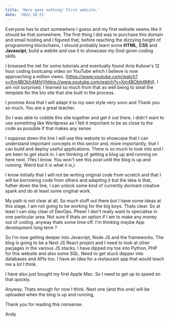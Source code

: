 ```yaml
---
title: 'Here goes nothing! First website.'
date: '2022-10-21'
---
```


Everyone has to start somewhere I guess and my first website seems like it should be that somewhere. The first thing I did was to purchase this domain and email hosting and I figured that, before reaching the dizzying height of programming blockchains, I should probably learn some **HTML**, **CSS** and **Javascipt**, build a webite and use it to showcase my God-given coding skills

I browsed the net for some tutorials and eventually found Ania Kubow's 12 hour coding bootcamp video on YouTube which I believe is now approaching a million views. [https://www.youtube.com/watch?v=Xm4BObh4MhI](https://www.youtube.com/watch?v=Xm4BObh4MhI).  I am not surprised. I learned so much from that as well being to steal the template for the bio site that she built in the process. 

I promise Ania that I will adapt it to my own style very soon and Thank you so much. You are a great teacher.

So I was able to cobble this site together and get it out there. I didn't want to use something like Wordpress as I felt it important to be as close to the code as possible if that makes any sense

I suppose down the line I will use this website to showcase that I can understand important concepts in this sector and, more importantly, that I can build and deploy useful applications. There is so much to look into and I am keen to get stuck in. I am thinking of getting a blog up and running on here next. (Yes I know. You won't see this post until the blog is up and running. Weird but it is what it is,).

I know initially that I will not be writing original code from scratch and that I will be borrowing code from others and adapting it but the idea is that, futher down the line, I can unlock some kind of currently dormant creative spark and do at least some original work.

My path is not clear at all. So much stuff out there but I have some ideas at this stage. I am not going to be working for the big boys. Thats clear. So at least I can stay clear of DevOps. Phew! I don't really want to specialise in one particular area. Not sure if thats an option if I am to make any money out of coding. anyway thats some time off. I'm thinking maybe App development long term ?

So I'm now getting deeper into Javacript, Node JS and the frameworks. The blog is going to be a Next JS React project and I need to look at other pacjages in the various JS stacks. I have dipped my toe into Python, PHP for this website and also some SQL. Need to get stuck depper into databases and APIs too. I have an idea for a restaurant app that would teach me a lot I think.

I have also just bought my first Apple Mac. So I need to get up to speed on that quickly.

Anyway. Thats enough for now I think. Next one (and this one) will be uploaded when the blog is up and running,

Thank you for reading this nonsense.

Andy
